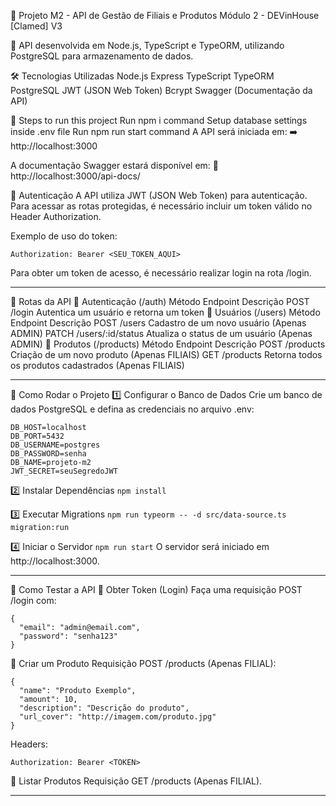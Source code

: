📌 Projeto M2 - API de Gestão de Filiais e Produtos
Módulo 2 - DEVinHouse [Clamed] V3

🚀 API desenvolvida em Node.js, TypeScript e TypeORM, utilizando PostgreSQL para armazenamento de dados.

🛠 Tecnologias Utilizadas
Node.js
Express
TypeScript
TypeORM
PostgreSQL
JWT (JSON Web Token)
Bcrypt
Swagger (Documentação da API)

📌 Steps to run this project
Run npm i command
Setup database settings inside .env file
Run npm run start command
A API será iniciada em:
➡️ http://localhost:3000

A documentação Swagger estará disponível em:
📌 http://localhost:3000/api-docs/

🔐 Autenticação
A API utiliza JWT (JSON Web Token) para autenticação. Para acessar as rotas protegidas, é necessário incluir um token válido no Header Authorization.

Exemplo de uso do token:
```
Authorization: Bearer <SEU_TOKEN_AQUI>
```
Para obter um token de acesso, é necessário realizar login na rota /login.

---

📌 Rotas da API
🔹 Autenticação (/auth)
Método	Endpoint	Descrição
POST	/login	Autentica um usuário e retorna um token
🔹 Usuários (/users)
Método	Endpoint	Descrição
POST	/users	Cadastro de um novo usuário (Apenas ADMIN)
PATCH	/users/:id/status	Atualiza o status de um usuário (Apenas ADMIN)
🔹 Produtos (/products)
Método	Endpoint	Descrição
POST	/products	Criação de um novo produto (Apenas FILIAIS)
GET	/products	Retorna todos os produtos cadastrados (Apenas FILIAIS)

---

📖 Como Rodar o Projeto
1️⃣ Configurar o Banco de Dados
Crie um banco de dados PostgreSQL e defina as credenciais no arquivo .env:
```
DB_HOST=localhost
DB_PORT=5432
DB_USERNAME=postgres
DB_PASSWORD=senha
DB_NAME=projeto-m2
JWT_SECRET=seuSegredoJWT
```

2️⃣ Instalar Dependências
```npm install```

3️⃣ Executar Migrations
```npm run typeorm -- -d src/data-source.ts migration:run```

4️⃣ Iniciar o Servidor
```npm run start```
O servidor será iniciado em http://localhost:3000.

---
📌 Como Testar a API
🔹 Obter Token (Login)
Faça uma requisição POST /login com:
```
{
  "email": "admin@email.com",
  "password": "senha123"
}
```

🔹 Criar um Produto
Requisição POST /products (Apenas FILIAL):
```
{
  "name": "Produto Exemplo",
  "amount": 10,
  "description": "Descrição do produto",
  "url_cover": "http://imagem.com/produto.jpg"
}
```

Headers:
```
Authorization: Bearer <TOKEN>
```
🔹 Listar Produtos
Requisição GET /products (Apenas FILIAL).

---
